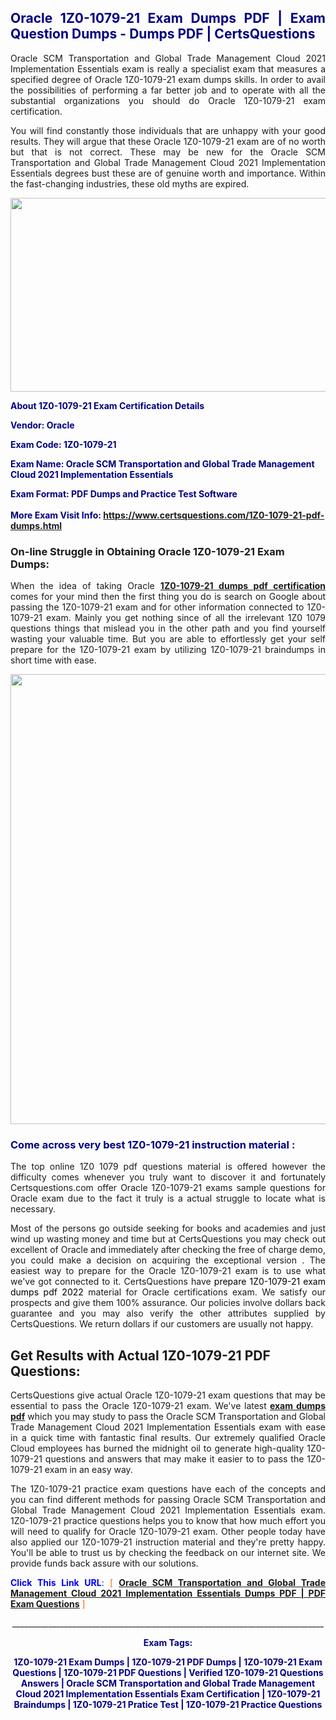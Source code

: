 <h2 style="text-align: justify;"><span style="color: #000080;">Oracle 1Z0-1079-21 Exam Dumps PDF | Exam Question Dumps - Dumps PDF | CertsQuestions</span></h2>
<p style="text-align: justify;">Oracle SCM Transportation and Global Trade Management Cloud 2021 Implementation Essentials exam is really a specialist exam that measures a specified degree of Oracle  1Z0-1079-21 exam dumps skills. In order to avail the possibilities of performing a far better job and to operate with all the substantial organizations you should do Oracle 1Z0-1079-21 exam certification.</p>
<p style="text-align: justify;">You will find constantly those individuals that are unhappy with your good results. They will argue that these Oracle  1Z0-1079-21 exam are of no worth but that is not correct. These may be new for the Oracle SCM Transportation and Global Trade Management Cloud 2021 Implementation Essentials degrees bust these are of genuine worth and importance. Within the fast-changing industries, these old myths are expired.</p>
<p><img style="display: block; margin-left: auto; margin-right: auto;" src="https://i.imgur.com/eaP4ae9.png" width="840" height="310" /></p>
<p><span style="color: #000080;"><strong>About 1Z0-1079-21 Exam Certification Details</strong></span></p>
<p><span style="color: #000080;"><strong>Vendor: Oracle<br /></strong></span></p>
<p><span style="color: #000080;"><strong>Exam Code: 1Z0-1079-21</strong></span></p>
<p><span style="color: #000080;"><strong>Exam Name: Oracle SCM Transportation and Global Trade Management Cloud 2021 Implementation Essentials</strong></span></p>
<p><span style="color: #000080;"><strong>Exam Format: PDF Dumps and Practice Test Software<br /><br />More Exam Visit Info: <span style="color: #ff6600;"><a href="https://www.certsquestions.com/1Z0-1079-21-pdf-dumps.html">https://www.certsquestions.com/1Z0-1079-21-pdf-dumps.html</a></span></strong></span></p>
<h3>On-line Struggle in Obtaining Oracle 1Z0-1079-21 Exam Dumps:</h3>
<p style="text-align: justify;">When the idea of taking Oracle <a href="https://www.certsquestions.com/1Z0-1079-21-pdf-dumps.html"><strong> 1Z0-1079-21 dumps pdf certification</strong></a> comes for your mind then the first thing you do is search on Google about passing the 1Z0-1079-21 exam and for other information connected to 1Z0-1079-21 exam. Mainly you get nothing since of all the irrelevant 1Z0 1079 questions things that mislead you in the other path and you find yourself wasting your valuable time. But you are able to effortlessly get your self prepare for the 1Z0-1079-21 exam by utilizing 1Z0-1079-21 braindumps in short time with ease.</p>
<p><a href="https://www.certsquestions.com/1Z0-1079-21-pdf-dumps.html"><img style="display: block; margin-left: auto; margin-right: auto;" src="https://i.imgur.com/pxhoKQ2.png" width="720" /></a></p>
<h3><span style="color: #000080;">Come across very best  1Z0-1079-21 instruction material :</span></h3>
<p style="text-align: justify;">The top online 1Z0 1079 pdf questions material is offered however the difficulty comes whenever you truly want to discover it and fortunately Certsquestions.com offer Oracle 1Z0-1079-21 exams sample questions for Oracle  exam due to the fact it truly is a actual struggle to locate what is necessary.</p>
<p style="text-align: justify;">Most of the persons go outside seeking for books and academies and just wind up wasting money and time but at CertsQuestions you may check out excellent of Oracle  and immediately after checking the free of charge demo, you could make a decision on acquiring the exceptional version . The easiest way to prepare for the Oracle 1Z0-1079-21 exam is to use what we've got connected to it. CertsQuestions have <span style="color: #000000;">prepare 1Z0-1079-21 exam dumps pdf 2022</span> material for Oracle certifications exam. We satisfy our prospects and give them 100% assurance. Our policies involve dollars back guarantee and you may also verify the other attributes supplied by CertsQuestions. We return dollars if our customers are usually not happy.</p>
<h2>Get Results with Actual 1Z0-1079-21 PDF Questions:</h2>
<p style="text-align: justify;">CertsQuestions give actual Oracle 1Z0-1079-21 exam questions that may be essential to pass the Oracle  1Z0-1079-21 exam. We've latest<strong>&nbsp;<a href="https://www.certsquestions.com/">exam dumps pdf</a></strong>&nbsp;which you may study to pass the Oracle SCM Transportation and Global Trade Management Cloud 2021 Implementation Essentials exam with ease in a quick time with fantastic final results. Our extremely qualified Oracle Cloud employees has burned the midnight oil to generate high-quality 1Z0-1079-21 questions and answers that may make it easier to to pass the 1Z0-1079-21 exam in an easy way.</p>
<p style="text-align: justify;">The 1Z0-1079-21 practice exam questions have each of the concepts and you can find different methods for passing Oracle SCM Transportation and Global Trade Management Cloud 2021 Implementation Essentials exam. 1Z0-1079-21 practice questions helps you to know that how much effort you will need to qualify for Oracle  1Z0-1079-21 exam. Other people today have also applied our 1Z0-1079-21 instruction material and they're pretty happy. You'll be able to trust us by checking the feedback on our internet site. We provide funds back assure with our solutions.</p>
<p style="text-align: justify;"><span style="color: #0000ff;"><strong>Click This Link URL</strong>:</span> <span style="color: #ff6600;">[ <strong><a href="https://www.certsquestions.com/oracle-cloud-certification.html">Oracle SCM Transportation and Global Trade Management Cloud 2021 Implementation Essentials Dumps PDF | PDF Exam Questions</a></strong> ]</span></p>
<p style="text-align: center;">______________________________________________________________________________</p>
<p style="text-align: center;"><span style="color: #000080;"><strong>Exam Tags:</strong></span></p>
<p style="text-align: center;"><span style="color: #000080;"><strong>1Z0-1079-21 Exam Dumps | 1Z0-1079-21 PDF Dumps | 1Z0-1079-21 Exam Questions | 1Z0-1079-21 PDF Questions | Verified 1Z0-1079-21 Questions Answers | Oracle SCM Transportation and Global Trade Management Cloud 2021 Implementation Essentials Exam Certification | 1Z0-1079-21 Braindumps | 1Z0-1079-21 Pratice Test | 1Z0-1079-21 Practice Questions</strong></span></p>
